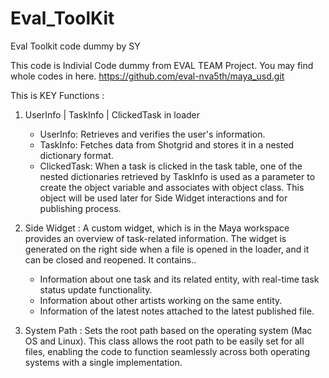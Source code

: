 # Eval_ToolKit
 Eval Toolkit code dummy by SY


This code is Indivial Code dummy from EVAL TEAM Project. 
You may find whole codes in here. https://github.com/eval-nva5th/maya_usd.git

This is KEY Functions :

1. UserInfo | TaskInfo | ClickedTask in loader
    - UserInfo: Retrieves and verifies the user's information.
    - TaskInfo: Fetches data from Shotgrid and stores it in a nested dictionary format.
    - ClickedTask: When a task is clicked in the task table, one of the nested dictionaries retrieved by TaskInfo is used as a parameter to create the object variable and associates with object class. This object will be used later for Side Widget interactions and for publishing process.

2. Side Widget
: A custom widget, which is in the Maya workspace provides an overview of task-related information. The widget is generated on the right side when a file is opened in the loader, and it can be closed and reopened. 
It contains..
    - Information about one task and its related entity, with real-time task status update functionality.
    - Information about other artists working on the same entity.
    - Information of the latest notes attached to the latest published file.

3. System Path
: Sets the root path based on the operating system (Mac OS and Linux).
This class allows the root path to be easily set for all files, enabling the code to function seamlessly across both operating systems with a single implementation.